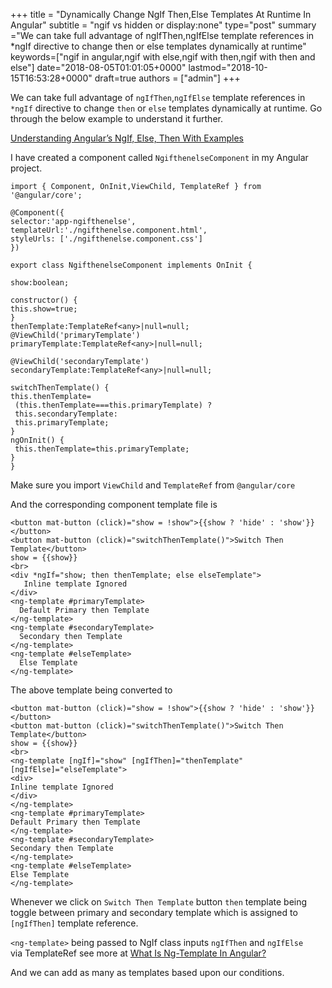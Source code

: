 +++
title = "Dynamically Change NgIf Then,Else Templates At Runtime In Angular"
subtitle = "ngif vs hidden or display:none"
type="post"
summary ="We can take full advantage of ngIfThen,ngIfElse template references in *ngIf directive to change then or else templates dynamically at runtime"
keywords=["ngif in angular,ngif with else,ngif with then,ngif with then and else"]
date="2018-08-05T01:01:05+0000"
lastmod="2018-10-15T16:53:28+0000"
draft=true
authors = ["admin"]
+++

We can take full advantage of `ngIfThen`,`ngIfElse` template references in `*ngIf` directive to change `then` or `else` templates dynamically at runtime. Go through the below example to understand it further.

<a href="https://www.angularjswiki.com/angular/understanding-angulars-ngif-else-then-with-examples/" target="_blank">Understanding Angular’s NgIf, Else, Then With Examples</a>

I have created a component called `NgifthenelseComponent` in my Angular project.

```
import { Component, OnInit,ViewChild, TemplateRef } from '@angular/core';

@Component({
selector:'app-ngifthenelse',
templateUrl:'./ngifthenelse.component.html',
styleUrls: ['./ngifthenelse.component.css']
})

export class NgifthenelseComponent implements OnInit {

show:boolean;

constructor() {
this.show=true;
}
thenTemplate:TemplateRef<any>|null=null;
@ViewChild('primaryTemplate')
primaryTemplate:TemplateRef<any>|null=null;

@ViewChild('secondaryTemplate')
secondaryTemplate:TemplateRef<any>|null=null;

switchThenTemplate() {
this.thenTemplate= 
 (this.thenTemplate===this.primaryTemplate) ?
 this.secondaryTemplate:
 this.primaryTemplate;
}
ngOnInit() {
 this.thenTemplate=this.primaryTemplate;
}
}
```

Make sure you import `ViewChild` and `TemplateRef` from `@angular/core`

And the corresponding component template file is

```
<button mat-button (click)="show = !show">{{show ? 'hide' : 'show'}}</button>
<button mat-button (click)="switchThenTemplate()">Switch Then Template</button>
show = {{show}}
<br>
<div *ngIf="show; then thenTemplate; else elseTemplate">
   Inline template Ignored
</div>
<ng-template #primaryTemplate>
  Default Primary then Template
</ng-template>
<ng-template #secondaryTemplate>
  Secondary then Template
</ng-template>
<ng-template #elseTemplate>
  Else Template
</ng-template>
```  
The above template being converted to

```
<button mat-button (click)="show = !show">{{show ? 'hide' : 'show'}}</button>
<button mat-button (click)="switchThenTemplate()">Switch Then Template</button>
show = {{show}}
<br>
<ng-template [ngIf]="show" [ngIfThen]="thenTemplate" [ngIfElse]="elseTemplate">
<div>
Inline template Ignored
</div>
</ng-template>
<ng-template #primaryTemplate>
Default Primary then Template
</ng-template>
<ng-template #secondaryTemplate>
Secondary then Template
</ng-template>
<ng-template #elseTemplate>
Else Template
</ng-template>
```
Whenever we click on `Switch Then Template` button `then` template being toggle between primary and secondary template which is assigned to `[ngIfThen]` template reference.

`<ng-template>` being passed to NgIf class inputs `ngIfThen` and `ngIfElse` via TemplateRef see more at <a href="https://www.angularjswiki.com/angular/what-is-ng-template-in-angular/" target="_blank">What Is Ng-Template In Angular?</a>

And we can add as many as templates based upon our conditions.
